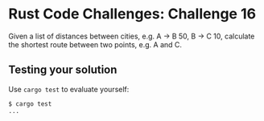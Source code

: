 # Rust Code Challenges: Challenge 16

Given a list of distances between cities, e.g. A -> B 50, B -> C 10,
calculate the shortest route between two points, e.g. A and C.

## Testing your solution

Use `cargo test` to evaluate yourself:

```console
$ cargo test
...
```
